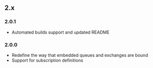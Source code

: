 ## 2.x

### 2.0.1

* Automated builds support and updated README

### 2.0.0

* Redefine the way that embedded queues and exchanges are bound
* Support for subscription definitions

